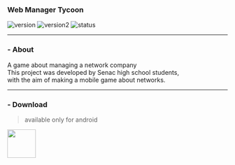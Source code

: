 
### Web Manager Tycoon
![version](https://img.shields.io/badge/version%3A-0.6-blue)
![version2](https://img.shields.io/badge/released_version%3A-3.1.1-blue)
![status](https://img.shields.io/badge/Status%3A-released-green)


<hr>

### - About

A game about managing a network company
<br>
This project was developed by Senac high school students,<br>
with the aim of making a mobile game about networks.


<hr>

### - Download
>available only for android


<a href='https://play.google.com/store/apps/details?id=com.hopellesstudio.net'><img align='center' height='65' src='https://play.google.com/intl/en_us/badges/static/images/badges/en_badge_web_generic.png'></a>



